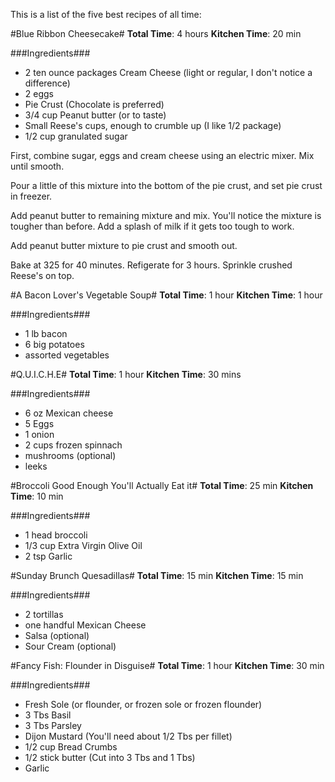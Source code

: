 This is a list of the five best recipes of all time:

#Blue Ribbon Cheesecake#
**Total Time**: 4 hours  **Kitchen Time**: 20 min

###Ingredients###
- 2 ten ounce packages Cream Cheese (light or regular, I don't notice a difference)
- 2 eggs
- Pie Crust (Chocolate is preferred)
- 3/4 cup Peanut butter (or to taste)
- Small Reese's cups, enough to crumble up (I like 1/2 package)
- 1/2 cup granulated sugar

First, combine sugar, eggs and cream cheese using an electric mixer.  Mix until smooth.

Pour a little of this mixture into the bottom of the pie crust, and set pie crust in freezer.

Add peanut butter to remaining mixture and mix.  You'll notice the mixture is tougher than before.  Add a splash of milk if it gets too tough to work.

Add peanut butter mixture to pie crust and smooth out.

Bake at 325 for 40 minutes.  Refigerate for 3 hours.  Sprinkle crushed Reese's on top.

#A Bacon Lover's Vegetable Soup#
**Total Time**: 1 hour  **Kitchen Time**: 1 hour

###Ingredients###
- 1 lb bacon
- 6 big potatoes
- assorted vegetables

#Q.U.I.C.H.E#
**Total Time**: 1 hour  **Kitchen Time**: 30 mins

###Ingredients###
- 6 oz Mexican cheese
- 5 Eggs
- 1 onion
- 2 cups frozen spinnach
- mushrooms (optional)
- leeks

#Broccoli Good Enough You'll Actually Eat it#
**Total Time**: 25 min  **Kitchen Time**: 10 min

###Ingredients###
- 1 head broccoli
- 1/3 cup Extra Virgin Olive Oil
- 2 tsp Garlic

#Sunday Brunch Quesadillas#
**Total Time**: 15 min  **Kitchen Time**: 15 min

###Ingredients###
- 2 tortillas
- one handful Mexican Cheese
- Salsa (optional)
- Sour Cream (optional)


#Fancy Fish: Flounder in Disguise#
**Total Time**: 1 hour  **Kitchen Time**: 30 min

###Ingredients###
- Fresh Sole (or flounder, or frozen sole or frozen flounder)
- 3 Tbs Basil
- 3 Tbs Parsley
- Dijon Mustard (You'll need about 1/2 Tbs per fillet)
- 1/2 cup Bread Crumbs
- 1/2 stick butter (Cut into 3 Tbs and 1 Tbs)
- Garlic
